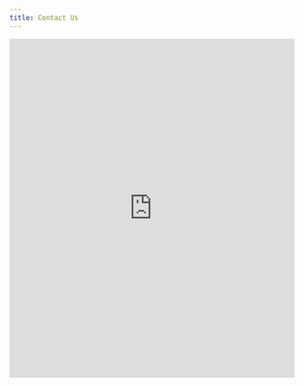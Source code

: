 ```yaml
---
title: Contact Us
---
```


<iframe src="https://share.hsforms.com/1oW99rVKyRFCNhfrG2nVi4Adew82"width="100%" 
      height="600" 
      frameborder="0" 
      scrolling="no"></iframe>

